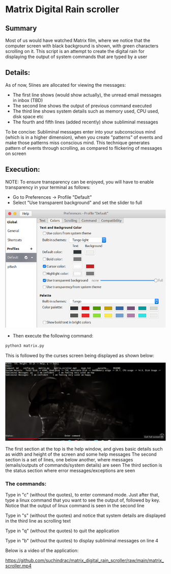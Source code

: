 # Matrix Digital Rain scroller

## Summary

Most of us would have watched Matrix film, where we notice that the computer screen with black background is shown, with green 
 characters scrolling on it. This script is an attempt to create the digital rain for displaying the output of system commands
 that are typed by a user

## Details:

As of now, 5lines are allocated for viewing the messages:
  * The first line shows (would show actually), the unread email messages in inbox (TBD)
  * The second line shows the output of previous command executed
  * The third line shows system details such as memory used, CPU used, disk space etc
  * The fourth and fifth lines (added recently) show subliminal messages

To be concise: Subliminal messages enter into your subconscious mind (which is in a higher dimension), when you create "patterns" of events and make those patterns miss conscious mind. This technique generates pattern of events through scrolling, as compared to flickering of messages on screen

## Execution:

NOTE: To ensure transparency can be enjoyed, you will have to enable transparency in your terminal as follows:

* Go to Preferences -> Profile "Default"
* Select "Use transparent background" and set the slider to full

![alt text](https://github.com/suchindrac/matrix_digital_rain_scroller/raw/main/transparency_settings.png "Transparency settings screen")

* Then execute the following command:

```python
python3 matrix.py
```

This is followed by the curses screen being displayed as shown below:

![alt text](https://github.com/suchindrac/matrix_digital_rain_scroller/raw/main/matrix_screen.png "Initial Screen")

The first section at the top is the help window, and gives basic details such as width and height of the screen and some help messages
The second section is a set of lines, one below another, where messages (emails/outputs of commands/system details) are seen
The third section is the status section where error messages/exceptions are seen

### The commands:

Type in "c" (without the quotes), to enter command mode. Just after that, type a linux command that you want to see the output of, 
 followed by <RETURN> key. Notice that the output of linux command is seen in the second line

Type in "s" (without the quotes) and notice that system details are displayed in the third line as scrolling text

Type in "q" (without the quotes) to quit the application

Type in "b" (without the quotes) to display subliminal messages on line 4

Below is a video of the application:

https://github.com/suchindrac/matrix_digital_rain_scroller/raw/main/matrix_scroller.mp4
